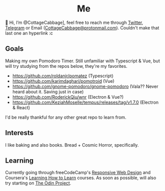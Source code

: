 <h1 align='center'>Me</h1>

👋 Hi, I’m @CottageCabbage], feel free to reach me through [Twitter](https://twitter.com/CottageCabbage), [Telegram](https://t.me/CottageCabbage) or Email (CottageCabbage@protonmail.com). Couldn't make that last one an hyperlink :c

## Goals
Making my own Pomodoro Timer. Still unfamiliar with Typescript & Vue, but will try studying from the repos below, they're my favorites.
+ https://github.com/roldanjr/pomatez (Typescript)
+ https://github.com/karimdaghari/pomotroid (Vue)
+ https://github.com/gnome-pomodoro/gnome-pomodoro (Vala?? Never heard about it. Saving just in case)
+ https://github.com/RoderickQiu/wnr (Electron & Vue?)
+ https://github.com/KeziahMoselle/tempus/releases/tag/v1.7.0 (Electron & React)

I'd be really thankful for any other great repo to learn from.

## Interests
I like baking and also books. Bread + Cosmic Horror, specifically. 

## Learning
Currently going through freeCodeCamp's [Responsive Web Design](https://www.freecodecamp.org/learn/responsive-web-design/) and Coursera's [Learning How to Learn](https://www.coursera.org/learn/learning-how-to-learn) courses. As soon as possible, will also try starting on [The Odin Project](https://www.theodinproject.com/).

